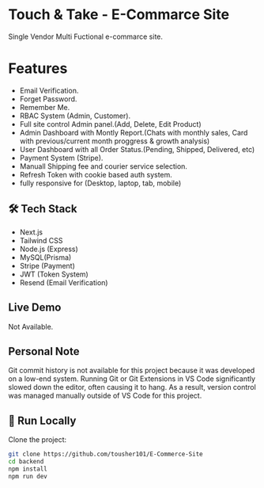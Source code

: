 # Touch & Take - E-Commarce Site
Single Vendor Multi Fuctional e-commarce site.

# Features
- Email Verification.
- Forget Password.
- Remember Me.
- RBAC System (Admin, Customer).
- Full site control Admin panel.(Add, Delete, Edit Product) 
- Admin Dashboard with Montly Report.(Chats with monthly sales, Card with previous/current month proggress & growth analysis)
- User Dashboard with all Order Status.(Pending, Shipped, Delivered, etc)
- Payment System (Stripe).
- Manuall Shipping fee and courier service selection.
- Refresh Token with cookie based auth system.
- fully responsive for (Desktop, laptop, tab, mobile)


## 🛠 Tech Stack
- Next.js
- Tailwind CSS
- Node.js (Express)
- MySQL(Prisma)
- Stripe (Payment)
- JWT (Token System)
- Resend (Email Verification)

## Live Demo
Not Available.

## Personal Note
Git commit history is not available for this project because it was developed on a low-end system.
Running Git or Git Extensions in VS Code significantly slowed down the editor, often causing it to hang.
As a result, version control was managed manually outside of VS Code for this project.


## 🚀 Run Locally

Clone the project:

```bash
git clone https://github.com/tousher101/E-Commerce-Site
cd backend
npm install
npm run dev






